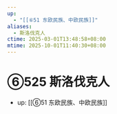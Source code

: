 ```yaml
---
up:
  - "[[⑥51 东欧民族、中欧民族]]"
aliases:
  - 斯洛伐克人
ctime: 2025-03-01T13:48:58+08:00
mtime: 2025-10-01T11:40:30+08:00
---
```


# ⑥525 斯洛伐克人

- up: [[⑥51 东欧民族、中欧民族]]
